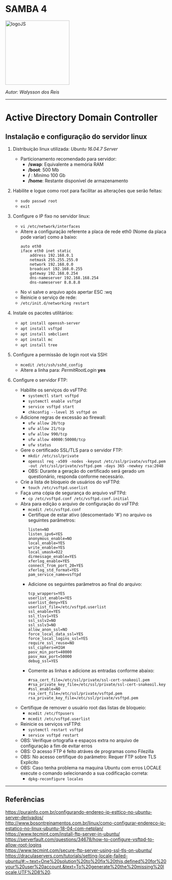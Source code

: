 # **SAMBA 4**
<div>
<img src="https://www.guiadoti.com/2014/08/como-instalar-e-configurar-o-samba-4-1-11/samba_logo_4/" alt="logoJS" width="200px"/> 
</div>

*Autor: Walysson dos Reis*

----------------------------------------------
# Active Directory Domain Controller
## Instalação e configuração do servidor linux

1. Distribuição linux utilizada: *Ubuntu 16.04.7 Server*  
    * Particionamento recomendado para servidor:
      * **/swap**: Equivalente a memória RAM 
      * **/boot**: 500 Mb
      * **/** : Minímo 100 Gb
      * **/home**: Restante disponível de armazenamento

1. Habilite e logue como root para facilitar as alterações que serão feitas:  
    * `sudo passwd root`
    * `exit` 
1. Configure o IP fixo no servidor linux:
    * `vi /etc/network/interfaces`
    * Altere a configuração referente a placa de rede eth0 (Nome da placa pode variar) como a baixo:
      ~~~ 
      auto eth0 
      iface eth0 inet static
          address 192.168.0.1
          netmask 255.255.255.0
          network 192.168.0.0
          broadcast 192.168.0.255
          gateway 192.168.0.254
          dns-nameserver 192.168.168.254
          dns-nameserver 8.8.8.8
      ~~~
    * No vi salve o arquivo após apertar ESC :wq
    * Reinicie o serviço de rede:
    * `/etc/init.d/networking restart`
1. Instale os pacotes utilitários:  
    * `apt install openssh-server`
    * `apt install vsftpd`
    * `apt install smbclient`
    * `apt install mc`
    * `apt install tree`
1. Configure a permissão de login root via SSH:
    * `mcedit /etc/ssh/sshd_config`
    * Altere a linha para: *PermitRootLogin* **yes** 

1. Configure o servidor FTP:
    * Habilite os serviços do vsFTPd:
      * `systemctl start vsftpd`
      * `systemctl enable vsftpd`
      * `service vsftpd start`
      * `chkconfig --level 35 vsftpd on`
    * Adicione regras de excessão ao firewall:
      * `ufw allow 20/tcp`
      * `ufw allow 21/tcp`
      * `ufw allow 990/tcp`
      * `ufw allow 40000:50000/tcp`
      * `ufw status`
    * Gere o certificado SSL/TLS para o servidor FTP:
      * `mkdir /etc/ssl/private`
      * `openssl req -x509 -nodes -keyout /etc/ssl/private/vsftpd.pem -out /etc/ssl/private/vsftpd.pem -days 365 -newkey rsa:2048`
      * OBS: Durante a geração do certificado será gerado um questionário, responda conforme necessário.
    * Crie a lista de bloqueio de usuários do vsFTPd:
      * `touch /etc/vsftpd.userlist`
    * Faça uma cópia de segurança do arquivo vsFTPd:
      * `cp /etc/vsftpd.conf /etc/vsftpd.conf.initial` 
    * Abra para edição o arquivo de configuração do vsFTPd:
      * `mcedit /etc/vsftpd.conf`
      * Certifique de estar ativo (descomentado '#') no arquivo os seguintes parâmetros:
         ~~~
         listen=NO
         listen_ipv6=YES
         anonymous_enable=NO
         local_enable=YES
         write_enable=YES
         local_umask=022
         dirmessage_enable=YES
         xferlog_enable=YES
         connect_from_port_20=YES
         xferlog_std_format=YES
         pam_service_name=vsftpd
         ~~~
      * Adicione os seguintes parâmetros ao final do arquivo:
         ~~~
         tcp_wrappers=YES
         userlist_enable=YES
         userlist_deny=YES
         userlist_file=/etc/vsftpd.userlist
         ssl_enable=YES
         ssl_tlsv1=YES
         ssl_sslv2=NO
         ssl_sslv3=NO
         allow_anon_ssl=NO
         force_local_data_ssl=YES
         force_local_logins_ssl=YES
         require_ssl_reuse=NO
         ssl_ciphers=HIGH
         pasv_min_port=40000
         pasv_max_port=50000
         debug_ssl=YES
         ~~~
      * Comente as linhas e adicione as entradas conforme abaixo:
         ~~~
         #rsa_cert_file=/etc/ssl/private/ssl-cert-snakeoil.pem
         #rsa_private_key_file=/etc/ssl/private/ssl-cert-snakeoil.key
         #ssl_enable=NO
         rsa_cert_file=/etc/ssl/private/vsftpd.pem
         rsa_private_key_file=/etc/ssl/private/vsftpd.pem
         ~~~
    * Certifique de remover o usuário root das listas de bloqueio:
      * `mcedit /etc/ftpusers`
      * `mcedit /etc/vsftpd.userlist`
    * Reinicie os serviços vsFTPd:
      * `systemctl restart vsftpd`
      * `service vsftpd restart`
    * OBS: Verifique ortografia e espaços extra no arquivo de configuração a fim de evitar erros 
    * OBS: O acesso FTP é feito atráves de programas como Filezilla
    * OBS: No acesso certifique do parâmetro: Requer FTP sobre TLS Explicito
    * OBS: Caso tenha problema na maquina Ubuntu com erros LOCALE execute o comando selecionando a sua codificação correta:
      * `dpkg-reconfigure locales`    
--------
## Referências
https://purainfo.com.br/configurando-endereo-ip-esttico-no-ubuntu-server-derivados/  
http://www.bosontreinamentos.com.br/linux/como-configurar-endereco-ip-estatico-no-linux-ubuntu-18-04-com-netplan/  
https://www.tecmint.com/install-ftp-server-in-ubuntu/  
https://serverfault.com/questions/34678/how-to-configure-vsftpd-to-allow-root-logins  
https://www.tecmint.com/secure-ftp-server-using-ssl-tls-on-ubuntu/  
https://draculaservers.com/tutorials/setting-locale-failed-ubuntu/#:~:text=One%20solution%20to%20fix%20this,defined%20for%20your%20user%20account.&text=To%20generate%20the%20missing%20locale,UTF%2D8%20.  

